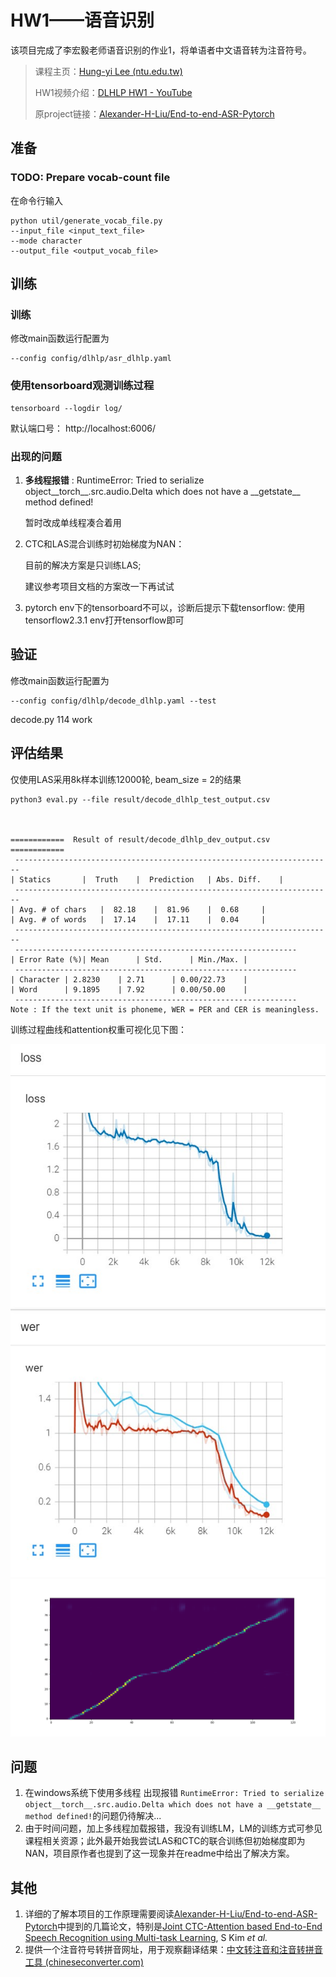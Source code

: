 # HW1——语音识别

该项目完成了李宏毅老师语音识别的作业1，将单语者中文语音转为注音符号。

> 课程主页：[Hung-yi Lee (ntu.edu.tw)](http://speech.ee.ntu.edu.tw/~tlkagk/courses_DLHLP20.html)
>
> HW1视频介绍：[DLHLP HW1 - YouTube](https://www.youtube.com/watch?v=VWSihdQTTmg)
>
> 原project链接：[Alexander-H-Liu/End-to-end-ASR-Pytorch](https://github.com/Alexander-H-Liu/End-to-end-ASR-Pytorch)



## 准备

### TODO: Prepare vocab-count file

在命令行输入

```
python util/generate_vocab_file.py 
--input_file <input_text_file> 
--mode character 
--output_file <output_vocab_file>

```

## 训练

### 训练

修改main函数运行配置为

```
--config config/dlhlp/asr_dlhlp.yaml
```



### 使用tensorboard观测训练过程

```
tensorboard --logdir log/ 
```

默认端口号： http://localhost:6006/

### 出现的问题

1. **多线程报错** :  RuntimeError: Tried to serialize object\_\_torch\_\_.src.audio.Delta which does not have a \_\_getstate\_\_ method defined!

   暂时改成单线程凑合着用

2. CTC和LAS混合训练时初始梯度为NAN：

   目前的解决方案是只训练LAS;

   建议参考项目文档的方案改一下再试试

3. pytorch env下的tensorboard不可以，诊断后提示下载tensorflow: 使用tensorflow2.3.1 env打开tensorflow即可


## 验证

修改main函数运行配置为

```
--config config/dlhlp/decode_dlhlp.yaml --test
```

decode.py 114 work

## 评估结果

仅使用LAS采用8k样本训练12000轮, beam_size = 2的结果

```
python3 eval.py --file result/decode_dlhlp_test_output.csv



============  Result of result/decode_dlhlp_dev_output.csv ============
 -----------------------------------------------------------------------
| Statics		|  Truth	|  Prediction	| Abs. Diff.	|
 -----------------------------------------------------------------------
| Avg. # of chars	|  82.18	|  81.96	|  0.68		|
| Avg. # of words	|  17.14	|  17.11	|  0.04		|
 -----------------------------------------------------------------------
 ---------------------------------------------------------------
| Error Rate (%)| Mean		| Std.		| Min./Max.	|
 ---------------------------------------------------------------
| Character	| 2.8230	| 2.71		| 0.00/22.73	|
| Word		| 9.1895	| 7.92		| 0.00/50.00	|
 ---------------------------------------------------------------
Note : If the text unit is phoneme, WER = PER and CER is meaningless.
```

训练过程曲线和attention权重可视化见下图：

<img src="./img/curve_LAS_ONLY.jpg">

<img src="./img/att_LAS_only.png" width=700>

## 问题

1. 在windows系统下使用多线程 出现报错 `RuntimeError: Tried to serialize object__torch__.src.audio.Delta which does not have a __getstate__ method defined!`的问题仍待解决...
2. 由于时间问题，加上多线程加载报错，我没有训练LM，LM的训练方式可参见课程相关资源；此外最开始我尝试LAS和CTC的联合训练但初始梯度即为NAN，项目原作者也提到了这一现象并在readme中给出了解决方案。

## 其他

1. 详细的了解本项目的工作原理需要阅读[Alexander-H-Liu/End-to-end-ASR-Pytorch](https://github.com/Alexander-H-Liu/End-to-end-ASR-Pytorch)中提到的几篇论文，特别是[Joint CTC-Attention based End-to-End Speech Recognition using Multi-task Learning](https://arxiv.org/abs/1609.06773), S Kim *et al.* 
2. 提供一个注音符号转拼音网址，用于观察翻译结果：[中文转注音和注音转拼音工具 (chineseconverter.com)](https://www.chineseconverter.com/zh-cn/convert/zhuyin)

